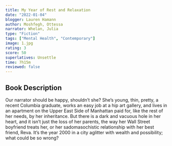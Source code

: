```yaml
---
title: My Year of Rest and Relaxation
date: "2022-01-04"
blogger: Lauren Hamann
author: Moshfegh, Ottessa
narrator: Whelan, Julia
type: "Fiction"
tags: ["Mental Health", "Contemporary"]
image: 1.jpg
rating: 3
score: 50
superlatives: Unsettle
time: 7h15m
reviewed: false
---
```


## Book Description

Our narrator should be happy, shouldn’t she? She’s young, thin, pretty, a recent Columbia graduate, works an easy job at a hip art gallery, and lives in an apartment on the Upper East Side of Manhattan paid for, like the rest of her needs, by her inheritance. But there is a dark and vacuous hole in her heart, and it isn’t just the loss of her parents, the way her Wall Street boyfriend treats her, or her sadomasochistic relationship with her best friend, Reva. It’s the year 2000 in a city aglitter with wealth and possibility; what could be so wrong?
